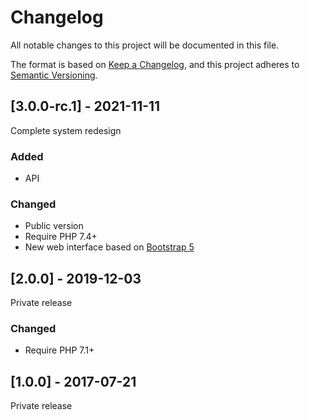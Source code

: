 # Changelog
All notable changes to this project will be documented in this file.

The format is based on [Keep a Changelog](https://keepachangelog.com/en/1.0.0/),
and this project adheres to [Semantic Versioning](https://semver.org/spec/v2.0.0.html).

## [3.0.0-rc.1] - 2021-11-11

Complete system redesign

### Added

- API

### Changed

- Public version
- Require PHP 7.4+
- New web interface based on [Bootstrap 5](https://getbootstrap.com/)

## [2.0.0] - 2019-12-03

Private release

### Changed

- Require PHP 7.1+

## [1.0.0] - 2017-07-21

Private release